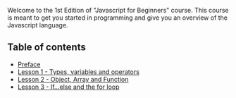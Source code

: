 Welcome to the 1st Edition of "Javascript for Beginners" course. This course is meant to get you started in programming and give you an overview of the Javascript language.

## Table of contents
* [Preface](preface.md)
* [Lesson 1 - Types, variables and operators](lesson1.md)
* [Lesson 2 - Object, Array and Function](lesson2.md)
* [Lesson 3 - If…else and the for loop ](lesson3.md)